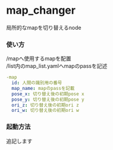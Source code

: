 # map_changer
局所的なmapを切り替えるnode 

### 使い方
/mapへ使用するmapを配置  
/list内のmap_list.yamlへmapのpassを記述
```yaml
-map
  id: 人間の識別用の番号
  map_name: mapのpassを記載
  pose_x: 切り替え後の初期pose x  
  pose_y: 切り替え後の初期pose y
  ori_z: 切り替え後の初期ori z
  ori_w: 切り替え後の初期ori w
```
### 起動方法  
追記します
